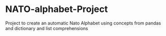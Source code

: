 # NATO-alphabet-Project
Project to create an automatic Nato Alphabet using concepts from pandas and dictionary and list comprehensions
